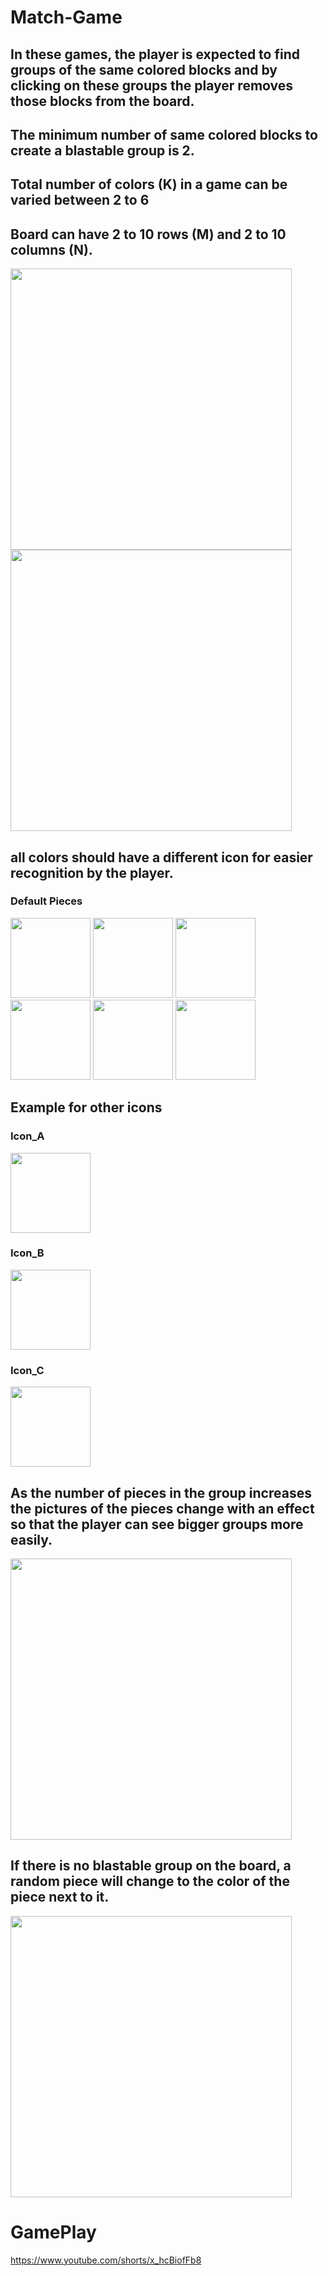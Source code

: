 # Match-Game

## In these games, the player is expected to find groups of the same colored blocks and by clicking on these groups the player removes those blocks from the board. 

## The minimum number of same colored blocks to create a blastable group is 2. 

## Total number of colors (K) in a game can be varied between 2 to 6 

## Board can have 2 to 10 rows (M) and 2 to 10 columns (N).

<img src="https://github.com/muratkrdl/Match-Game/blob/main/Gif%20and%20Pictures/SetBoardGoal/SetBoardd.png" width="450px">

<img src="https://github.com/muratkrdl/Match-Game/blob/main/Gif%20and%20Pictures/SetBoardGoal/SetGoal.png" width="450px">

## all colors should have a different icon for easier recognition by the player. 

### Default Pieces

<img src="https://github.com/muratkrdl/Match-Game/blob/main/Gif%20and%20Pictures/Tiles/Blue_Default.png" width="128px">
<img src="https://github.com/muratkrdl/Match-Game/blob/main/Gif%20and%20Pictures/Tiles/Green_Default.png" width="128px">
<img src="https://github.com/muratkrdl/Match-Game/blob/main/Gif%20and%20Pictures/Tiles/Pink_Default.png" width="128px">
<img src="https://github.com/muratkrdl/Match-Game/blob/main/Gif%20and%20Pictures/Tiles/Purple_Default.png" width="128px">
<img src="https://github.com/muratkrdl/Match-Game/blob/main/Gif%20and%20Pictures/Tiles/Red_Default.png" width="128px">
<img src="https://github.com/muratkrdl/Match-Game/blob/main/Gif%20and%20Pictures/Tiles/Yellow_Default.png" width="128px">

## Example for other icons

### Icon_A

<img src="https://github.com/muratkrdl/Match-Game/blob/main/Gif%20and%20Pictures/Tiles/Blue_A.png" width="128px">

### Icon_B

<img src="https://github.com/muratkrdl/Match-Game/blob/main/Gif%20and%20Pictures/Tiles/Blue_B.png" width="128px">

### Icon_C

<img src="https://github.com/muratkrdl/Match-Game/blob/main/Gif%20and%20Pictures/Tiles/Blue_C.png" width="128px">

## As the number of pieces in the group increases the pictures of the pieces change with an effect so that the player can see bigger groups more easily.

<img src="https://github.com/muratkrdl/Match-Game/blob/main/Gif%20and%20Pictures/ChangePieceGIFs/GroupIconChange.gif" width="450px">

## If there is no blastable group on the board, a random piece will change to the color of the piece next to it.

<img src="https://github.com/muratkrdl/Match-Game/blob/main/Gif%20and%20Pictures/ChangePieceGIFs/ChangeOneTile.gif" width="450px">

# GamePlay

https://www.youtube.com/shorts/x_hcBiofFb8
